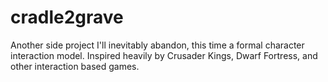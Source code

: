 # cradle2grave

Another side project I'll inevitably abandon, this time a formal character interaction model.
Inspired heavily by Crusader Kings, Dwarf Fortress, and other interaction based games.
